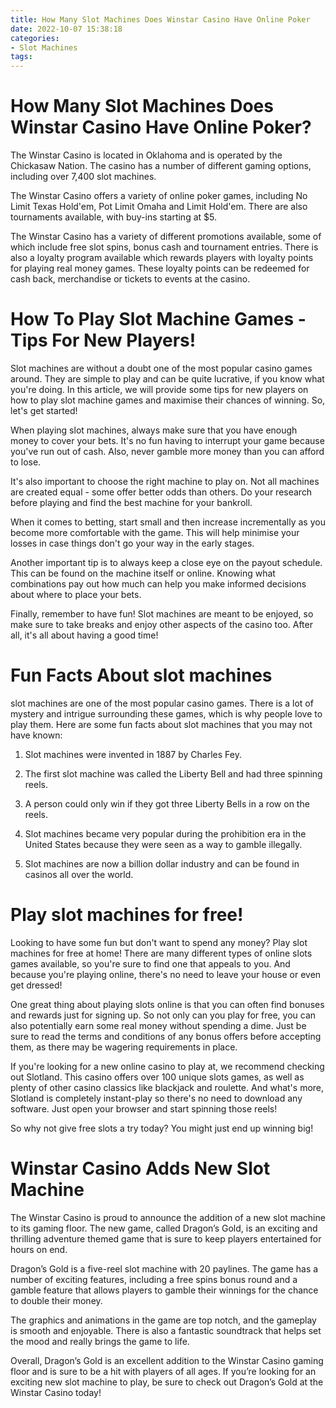 ```yaml
---
title: How Many Slot Machines Does Winstar Casino Have Online Poker
date: 2022-10-07 15:38:18
categories:
- Slot Machines
tags:
---
```



#  How Many Slot Machines Does Winstar Casino Have Online Poker?

The Winstar Casino is located in Oklahoma and is operated by the Chickasaw Nation. The casino has a number of different gaming options, including over 7,400 slot machines.

The Winstar Casino offers a variety of online poker games, including No Limit Texas Hold'em, Pot Limit Omaha and Limit Hold'em. There are also tournaments available, with buy-ins starting at $5.

The Winstar Casino has a variety of different promotions available, some of which include free slot spins, bonus cash and tournament entries. There is also a loyalty program available which rewards players with loyalty points for playing real money games. These loyalty points can be redeemed for cash back, merchandise or tickets to events at the casino.

#  How To Play Slot Machine Games - Tips For New Players!

Slot machines are without a doubt one of the most popular casino games around. They are simple to play and can be quite lucrative, if you know what you're doing. In this article, we will provide some tips for new players on how to play slot machine games and maximise their chances of winning. So, let's get started!

When playing slot machines, always make sure that you have enough money to cover your bets. It's no fun having to interrupt your game because you've run out of cash. Also, never gamble more money than you can afford to lose.

It's also important to choose the right machine to play on. Not all machines are created equal - some offer better odds than others. Do your research before playing and find the best machine for your bankroll.

When it comes to betting, start small and then increase incrementally as you become more comfortable with the game. This will help minimise your losses in case things don't go your way in the early stages.

Another important tip is to always keep a close eye on the payout schedule. This can be found on the machine itself or online. Knowing what combinations pay out how much can help you make informed decisions about where to place your bets.

Finally, remember to have fun! Slot machines are meant to be enjoyed, so make sure to take breaks and enjoy other aspects of the casino too. After all, it's all about having a good time!

#  Fun Facts About slot machines 

slot machines are one of the most popular casino games. There is a lot of mystery and intrigue surrounding these games, which is why people love to play them. Here are some fun facts about slot machines that you may not have known:

1. Slot machines were invented in 1887 by Charles Fey.

2. The first slot machine was called the Liberty Bell and had three spinning reels.

3. A person could only win if they got three Liberty Bells in a row on the reels.

4. Slot machines became very popular during the prohibition era in the United States because they were seen as a way to gamble illegally.

5. Slot machines are now a billion dollar industry and can be found in casinos all over the world.

#  Play slot machines for free!

Looking to have some fun but don't want to spend any money? Play slot machines for free at home! There are many different types of online slots games available, so you're sure to find one that appeals to you. And because you're playing online, there's no need to leave your house or even get dressed!

One great thing about playing slots online is that you can often find bonuses and rewards just for signing up. So not only can you play for free, you can also potentially earn some real money without spending a dime. Just be sure to read the terms and conditions of any bonus offers before accepting them, as there may be wagering requirements in place.

If you're looking for a new online casino to play at, we recommend checking out Slotland. This casino offers over 100 unique slots games, as well as plenty of other casino classics like blackjack and roulette. And what's more, Slotland is completely instant-play so there's no need to download any software. Just open your browser and start spinning those reels!

So why not give free slots a try today? You might just end up winning big!

#  Winstar Casino Adds New Slot Machine

The Winstar Casino is proud to announce the addition of a new slot machine to its gaming floor. The new game, called Dragon’s Gold, is an exciting and thrilling adventure themed game that is sure to keep players entertained for hours on end.

Dragon’s Gold is a five-reel slot machine with 20 paylines. The game has a number of exciting features, including a free spins bonus round and a gamble feature that allows players to gamble their winnings for the chance to double their money.

The graphics and animations in the game are top notch, and the gameplay is smooth and enjoyable. There is also a fantastic soundtrack that helps set the mood and really brings the game to life.

Overall, Dragon’s Gold is an excellent addition to the Winstar Casino gaming floor and is sure to be a hit with players of all ages. If you’re looking for an exciting new slot machine to play, be sure to check out Dragon’s Gold at the Winstar Casino today!